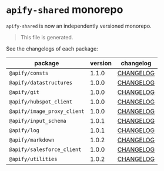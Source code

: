 # `apify-shared` monorepo

`apify-shared` is now an independently versioned monorepo.

> This file is generated.

See the changelogs of each package:

package | version | changelog
--------|---------|----------
`@apify/consts` | 1.1.0 | [CHANGELOG](./packages/consts/CHANGELOG.md)
`@apify/datastructures` | 1.0.0 | [CHANGELOG](./packages/datastructures/CHANGELOG.md)
`@apify/git` | 1.0.0 | [CHANGELOG](./packages/git/CHANGELOG.md)
`@apify/hubspot_client` | 1.0.0 | [CHANGELOG](./packages/hubspot_client/CHANGELOG.md)
`@apify/image_proxy_client` | 1.0.0 | [CHANGELOG](./packages/image_proxy_client/CHANGELOG.md)
`@apify/input_schema` | 1.0.1 | [CHANGELOG](./packages/input_schema/CHANGELOG.md)
`@apify/log` | 1.0.1 | [CHANGELOG](./packages/log/CHANGELOG.md)
`@apify/markdown` | 1.0.2 | [CHANGELOG](./packages/markdown/CHANGELOG.md)
`@apify/salesforce_client` | 1.0.0 | [CHANGELOG](./packages/salesforce_client/CHANGELOG.md)
`@apify/utilities` | 1.0.2 | [CHANGELOG](./packages/utilities/CHANGELOG.md)
